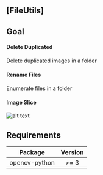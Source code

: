 ## [FileUtils]

## Goal

#### Delete Duplicated
  Delete duplicated images in a folder
 
#### Rename Files
  Enumerate files in a folder

#### Image Slice
  ![alt text](https://github.com/brunobelloni/FileUtils/blob/master/resources/slice_example.jpg)

## Requirements 

| Package  |              Version                |
|:--------:|:-----------------------------------:|
| opencv-python | >= 3                           |
